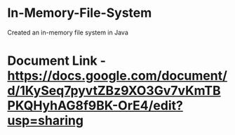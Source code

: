 # In-Memory-File-System
Created an in-memory file system in Java

# Document Link - https://docs.google.com/document/d/1KySeq7pyvtZBz9XO3Gv7vKmTBPKQHyhAG8f9BK-OrE4/edit?usp=sharing
